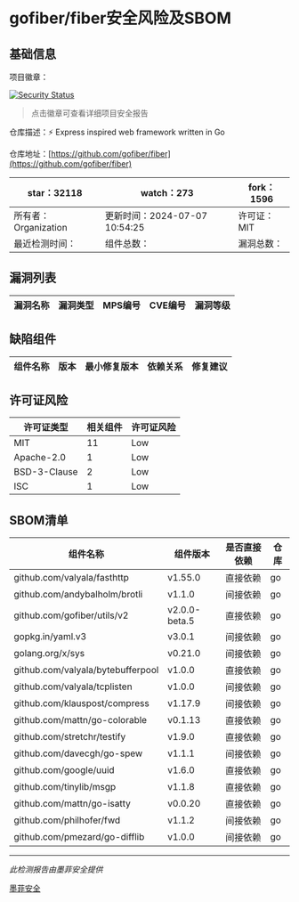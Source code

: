 # gofiber/fiber安全风险及SBOM

## 基础信息

项目徽章：

[![Security Status](https://www.murphysec.com/platform3/v31/badge/1810018485634322432.svg)](https://www.murphysec.com/console/report/1713623172737794048/1810018485634322432)

> 点击徽章可查看详细项目安全报告

仓库描述：⚡️ Express inspired web framework written in Go

仓库地址：[https://github.com/gofiber/fiber](https://github.com/gofiber/fiber)

| star：32118 | watch：273 | fork：1596 |
| ----------- | -------------- | ------------ |
| 所有者：Organization | 更新时间：2024-07-07 10:54:25 | 许可证：MIT |
| 最近检测时间： | 组件总数： | 漏洞总数： |




## 漏洞列表

| 漏洞名称 | 漏洞类型 | MPS编号 | CVE编号 | 漏洞等级 |
| ------- | ------ | ------- | ------ | ----- |





## 缺陷组件

| 组件名称 | 版本 | 最小修复版本 | 依赖关系 | 修复建议 |
| -------- | ---- | ------------ | -------- | -------- |





## 许可证风险

| 许可证类型 | 相关组件 | 许可证风险 |
| ---------- | -------- | ---------- |
|MIT|11|Low|
|Apache-2.0|1|Low|
|BSD-3-Clause|2|Low|
|ISC|1|Low|




## SBOM清单

| 组件名称 | 组件版本 | 是否直接依赖 | 仓库 |
| -------- | -------- | ------------ | ---- |
|github.com/valyala/fasthttp|v1.55.0|直接依赖|go|
|github.com/andybalholm/brotli|v1.1.0|间接依赖|go|
|github.com/gofiber/utils/v2|v2.0.0-beta.5|直接依赖|go|
|gopkg.in/yaml.v3|v3.0.1|间接依赖|go|
|golang.org/x/sys|v0.21.0|间接依赖|go|
|github.com/valyala/bytebufferpool|v1.0.0|直接依赖|go|
|github.com/valyala/tcplisten|v1.0.0|间接依赖|go|
|github.com/klauspost/compress|v1.17.9|间接依赖|go|
|github.com/mattn/go-colorable|v0.1.13|直接依赖|go|
|github.com/stretchr/testify|v1.9.0|直接依赖|go|
|github.com/davecgh/go-spew|v1.1.1|间接依赖|go|
|github.com/google/uuid|v1.6.0|直接依赖|go|
|github.com/tinylib/msgp|v1.1.8|直接依赖|go|
|github.com/mattn/go-isatty|v0.0.20|直接依赖|go|
|github.com/philhofer/fwd|v1.1.2|间接依赖|go|
|github.com/pmezard/go-difflib|v1.0.0|间接依赖|go|


------

*此检测报告由墨菲安全提供*

[墨菲安全](www.murphysec.com)